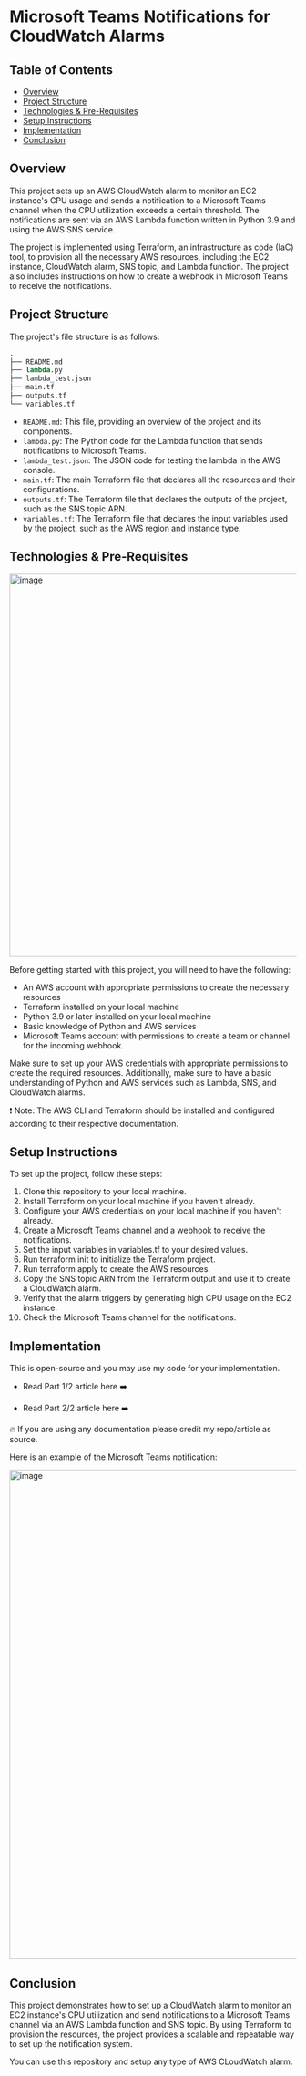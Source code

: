 # Microsoft Teams Notifications for CloudWatch Alarms

## Table of Contents

<!-- TOC start -->
- [Overview](#overview)
- [Project Structure](#project-structure)
- [Technologies & Pre-Requisites](#technologies--pre-requisites)
- [Setup Instructions](#setup-instructions)
- [Implementation](#implementation)
- [Conclusion](#conclusion)
<!-- TOC end -->

## Overview

This project sets up an AWS CloudWatch alarm to monitor an EC2 instance's CPU usage and sends a notification to a Microsoft Teams channel when the CPU utilization exceeds a certain threshold. The notifications are sent via an AWS Lambda function written in Python 3.9 and using the AWS SNS service.

The project is implemented using Terraform, an infrastructure as code (IaC) tool, to provision all the necessary AWS resources, including the EC2 instance, CloudWatch alarm, SNS topic, and Lambda function. The project also includes instructions on how to create a webhook in Microsoft Teams to receive the notifications.

## Project Structure

The project's file structure is as follows:

```python
.
├── README.md
├── lambda.py
├── lambda_test.json
├── main.tf
├── outputs.tf
└── variables.tf

```

- `README.md`: This file, providing an overview of the project and its components.
- `lambda.py`: The Python code for the Lambda function that sends notifications to Microsoft Teams.
- `lambda_test.json`: The JSON code for testing the lambda in the AWS console.
- `main.tf`: The main Terraform file that declares all the resources and their configurations.
- `outputs.tf`: The Terraform file that declares the outputs of the project, such as the SNS topic ARN.
- `variables.tf`: The Terraform file that declares the input variables used by the project, such as the AWS region and instance type.

## Technologies & Pre-Requisites

<img width="672" alt="image" src="https://user-images.githubusercontent.com/27959256/224549300-c0501a9d-b923-4cf9-a10a-dc29cc807995.png">

Before getting started with this project, you will need to have the following:

- An AWS account with appropriate permissions to create the necessary resources
- Terraform installed on your local machine
- Python 3.9 or later installed on your local machine
- Basic knowledge of Python and AWS services
- Microsoft Teams account with permissions to create a team or channel for the incoming webhook.

Make sure to set up your AWS credentials with appropriate permissions to create the required resources. Additionally, make sure to have a basic understanding of Python and AWS services such as Lambda, SNS, and CloudWatch alarms.

:exclamation: Note: The AWS CLI and Terraform should be installed and configured according to their respective documentation.

## Setup Instructions

To set up the project, follow these steps:

1. Clone this repository to your local machine.
2. Install Terraform on your local machine if you haven't already.
3. Configure your AWS credentials on your local machine if you haven't already.
4. Create a Microsoft Teams channel and a webhook to receive the notifications.
5. Set the input variables in variables.tf to your desired values.
6. Run terraform init to initialize the Terraform project.
7. Run terraform apply to create the AWS resources.
8. Copy the SNS topic ARN from the Terraform output and use it to create a CloudWatch alarm.
9. Verify that the alarm triggers by generating high CPU usage on the EC2 instance.
10. Check the Microsoft Teams channel for the notifications.

## Implementation

This is open-source and you may use my code for your implementation.

- Read Part 1/2 article here ➡️ 

- Read Part 2/2 article here ➡️ 

🔥 If you are using any documentation please credit my repo/article as source.

Here is an example of the Microsoft Teams notification:

<img width="859" alt="image" src="https://user-images.githubusercontent.com/27959256/224553058-18b126e4-c2a0-41ac-8cf4-8f0d79dc1e90.png">

## Conclusion

This project demonstrates how to set up a CloudWatch alarm to monitor an EC2 instance's CPU utilization and send notifications to a Microsoft Teams channel via an AWS Lambda function and SNS topic. By using Terraform to provision the resources, the project provides a scalable and repeatable way to set up the notification system.

You can use this repository and setup any type of AWS CLoudWatch alarm.

